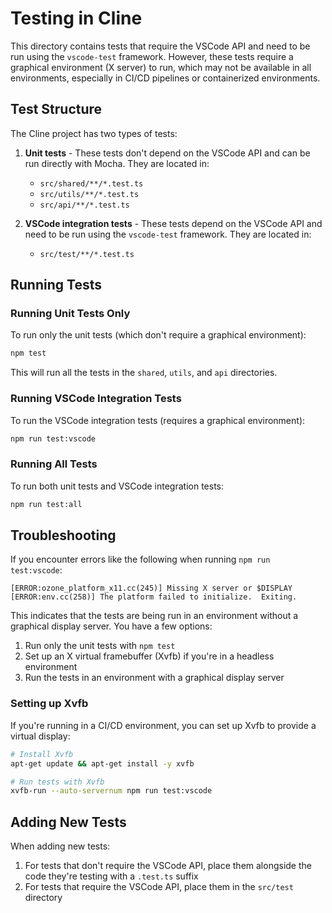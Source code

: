 # Testing in Cline

This directory contains tests that require the VSCode API and need to be run using the `vscode-test` framework. However, these tests require a graphical environment (X server) to run, which may not be available in all environments, especially in CI/CD pipelines or containerized environments.

## Test Structure

The Cline project has two types of tests:

1. **Unit tests** - These tests don't depend on the VSCode API and can be run directly with Mocha. They are located in:
   - `src/shared/**/*.test.ts`
   - `src/utils/**/*.test.ts`
   - `src/api/**/*.test.ts`

2. **VSCode integration tests** - These tests depend on the VSCode API and need to be run using the `vscode-test` framework. They are located in:
   - `src/test/**/*.test.ts`

## Running Tests

### Running Unit Tests Only

To run only the unit tests (which don't require a graphical environment):

```bash
npm test
```

This will run all the tests in the `shared`, `utils`, and `api` directories.

### Running VSCode Integration Tests

To run the VSCode integration tests (requires a graphical environment):

```bash
npm run test:vscode
```

### Running All Tests

To run both unit tests and VSCode integration tests:

```bash
npm run test:all
```

## Troubleshooting

If you encounter errors like the following when running `npm run test:vscode`:

```
[ERROR:ozone_platform_x11.cc(245)] Missing X server or $DISPLAY
[ERROR:env.cc(258)] The platform failed to initialize.  Exiting.
```

This indicates that the tests are being run in an environment without a graphical display server. You have a few options:

1. Run only the unit tests with `npm test`
2. Set up an X virtual framebuffer (Xvfb) if you're in a headless environment
3. Run the tests in an environment with a graphical display server

### Setting up Xvfb

If you're running in a CI/CD environment, you can set up Xvfb to provide a virtual display:

```bash
# Install Xvfb
apt-get update && apt-get install -y xvfb

# Run tests with Xvfb
xvfb-run --auto-servernum npm run test:vscode
```

## Adding New Tests

When adding new tests:

1. For tests that don't require the VSCode API, place them alongside the code they're testing with a `.test.ts` suffix
2. For tests that require the VSCode API, place them in the `src/test` directory
